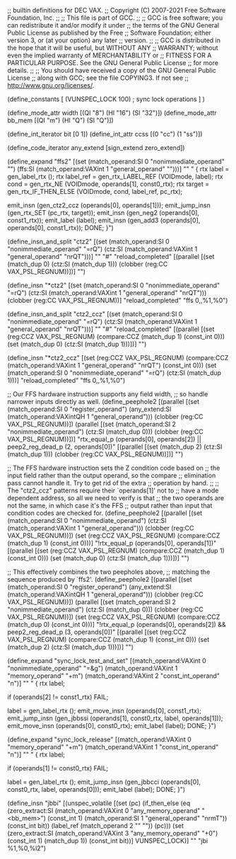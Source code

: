 ;; builtin definitions for DEC VAX.
;; Copyright (C) 2007-2021 Free Software Foundation, Inc.
;;
;; This file is part of GCC.
;;
;; GCC is free software; you can redistribute it and/or modify it under
;; the terms of the GNU General Public License as published by the Free
;; Software Foundation; either version 3, or (at your option) any later
;; version.
;;
;; GCC is distributed in the hope that it will be useful, but WITHOUT ANY
;; WARRANTY; without even the implied warranty of MERCHANTABILITY or
;; FITNESS FOR A PARTICULAR PURPOSE.  See the GNU General Public License
;; for more details.
;;
;; You should have received a copy of the GNU General Public License
;; along with GCC; see the file COPYING3.  If not see
;; <http://www.gnu.org/licenses/>.

(define_constants
  [
    (VUNSPEC_LOCK 100)		; sync lock operations
  ]
)

(define_mode_attr width [(QI "8") (HI "16") (SI "32")])
(define_mode_attr bb_mem [(QI "m") (HI "Q") (SI "Q")])

(define_int_iterator bit [0 1])
(define_int_attr ccss [(0 "cc") (1 "ss")])

(define_code_iterator any_extend [sign_extend zero_extend])

(define_expand "ffs<mode>2"
  [(set (match_operand:SI 0 "nonimmediate_operand" "")
	(ffs:SI (match_operand:VAXint 1 "general_operand" "")))]
  ""
  "
{
  rtx label = gen_label_rtx ();
  rtx label_ref = gen_rtx_LABEL_REF (VOIDmode, label);
  rtx cond = gen_rtx_NE (VOIDmode, operands[1], const0_rtx);
  rtx target = gen_rtx_IF_THEN_ELSE (VOIDmode, cond, label_ref, pc_rtx);

  emit_insn (gen_ctz<mode>2_ccz (operands[0], operands[1]));
  emit_jump_insn (gen_rtx_SET (pc_rtx, target));
  emit_insn (gen_neg<mode>2 (operands[0], const1_rtx));
  emit_label (label);
  emit_insn (gen_add<mode>3 (operands[0], operands[0], const1_rtx));
  DONE;
}")

(define_insn_and_split "ctz<mode>2"
  [(set (match_operand:SI 0 "nonimmediate_operand" "=rQ")
	(ctz:SI (match_operand:VAXint 1 "general_operand" "nrQT")))]
  ""
  "#"
  "reload_completed"
  [(parallel
     [(set (match_dup 0)
	   (ctz:SI (match_dup 1)))
      (clobber (reg:CC VAX_PSL_REGNUM))])]
  "")

(define_insn "*ctz<mode>2"
  [(set (match_operand:SI 0 "nonimmediate_operand" "=rQ")
	(ctz:SI (match_operand:VAXint 1 "general_operand" "nrQT")))
   (clobber (reg:CC VAX_PSL_REGNUM))]
  "reload_completed"
  "ffs $0,$<width>,%1,%0")

(define_insn_and_split "ctz<mode>2_ccz"
  [(set (match_operand:SI 0 "nonimmediate_operand" "=rQ")
	(ctz:SI (match_operand:VAXint 1 "general_operand" "nrQT")))]
  ""
  "#"
  "reload_completed"
  [(parallel
     [(set (reg:CCZ VAX_PSL_REGNUM)
	   (compare:CCZ (match_dup 1)
			(const_int 0)))
      (set (match_dup 0)
	   (ctz:SI (match_dup 1)))])]
  "")

(define_insn "*ctz<mode>2_ccz"
  [(set (reg:CCZ VAX_PSL_REGNUM)
	(compare:CCZ (match_operand:VAXint 1 "general_operand" "nrQT")
		     (const_int 0)))
   (set (match_operand:SI 0 "nonimmediate_operand" "=rQ")
	(ctz:SI (match_dup 1)))]
  "reload_completed"
  "ffs $0,$<width>,%1,%0")

;; Our FFS hardware instruction supports any field width,
;; so handle narrower inputs directly as well.
(define_peephole2
  [(parallel
     [(set (match_operand:SI 0 "register_operand")
	   (any_extend:SI (match_operand:VAXintQH 1 "general_operand")))
      (clobber (reg:CC VAX_PSL_REGNUM))])
   (parallel
     [(set (match_operand:SI 2 "nonimmediate_operand")
	   (ctz:SI (match_dup 0)))
      (clobber (reg:CC VAX_PSL_REGNUM))])]
  "rtx_equal_p (operands[0], operands[2]) || peep2_reg_dead_p (2, operands[0])"
  [(parallel
     [(set (match_dup 2)
	   (ctz:SI (match_dup 1)))
      (clobber (reg:CC VAX_PSL_REGNUM))])]
  "")

;; The FFS hardware instruction sets the Z condition code based on
;; the input field rather than the output operand, so the compare
;; elimination pass cannot handle it.  Try to get rid of the extra
;; operation by hand.
;;
;; The "ctz<mode>2_ccz" patterns require their `operands[1]' not to
;; have a mode dependent address, so all we need to verify is that
;; the two operands are not the same, in which case it's the FFS
;; output rather than input that condition codes are checked for.
(define_peephole2
  [(parallel
     [(set (match_operand:SI 0 "nonimmediate_operand")
	   (ctz:SI (match_operand:VAXint 1 "general_operand")))
      (clobber (reg:CC VAX_PSL_REGNUM))])
   (set (reg:CCZ VAX_PSL_REGNUM)
	(compare:CCZ (match_dup 1)
		     (const_int 0)))]
  "!rtx_equal_p (operands[0], operands[1])"
  [(parallel
     [(set (reg:CCZ VAX_PSL_REGNUM)
	   (compare:CCZ (match_dup 1)
			(const_int 0)))
      (set (match_dup 0)
	   (ctz:SI (match_dup 1)))])]
  "")

;; This effectively combines the two peepholes above,
;; matching the sequence produced by `ffs<mode>2'.
(define_peephole2
  [(parallel
     [(set (match_operand:SI 0 "register_operand")
	   (any_extend:SI (match_operand:VAXintQH 1 "general_operand")))
      (clobber (reg:CC VAX_PSL_REGNUM))])
   (parallel
     [(set (match_operand:SI 2 "nonimmediate_operand")
	   (ctz:SI (match_dup 0)))
      (clobber (reg:CC VAX_PSL_REGNUM))])
   (set (reg:CCZ VAX_PSL_REGNUM)
	(compare:CCZ (match_dup 0)
		     (const_int 0)))]
  "!rtx_equal_p (operands[0], operands[2])
   && peep2_reg_dead_p (3, operands[0])"
  [(parallel
     [(set (reg:CCZ VAX_PSL_REGNUM)
	   (compare:CCZ (match_dup 1)
			(const_int 0)))
      (set (match_dup 2)
	   (ctz:SI (match_dup 1)))])]
  "")

(define_expand "sync_lock_test_and_set<mode>"
  [(match_operand:VAXint 0 "nonimmediate_operand" "=&g")
   (match_operand:VAXint 1 "memory_operand" "+m")
   (match_operand:VAXint 2 "const_int_operand" "n")]
  ""
  "
{
  rtx label;

  if (operands[2] != const1_rtx)
    FAIL;

  label = gen_label_rtx ();
  emit_move_insn (operands[0], const1_rtx);
  emit_jump_insn (gen_jbbssi<mode> (operands[1], const0_rtx, label,
				    operands[1]));
  emit_move_insn (operands[0], const0_rtx);
  emit_label (label);
  DONE;
}")

(define_expand "sync_lock_release<mode>"
  [(match_operand:VAXint 0 "memory_operand" "+m")
   (match_operand:VAXint 1 "const_int_operand" "n")]
  ""
  "
{
  rtx label;

  if (operands[1] != const0_rtx)
    FAIL;

  label = gen_label_rtx ();
  emit_jump_insn (gen_jbbcci<mode> (operands[0], const0_rtx, label,
				    operands[0]));
  emit_label (label);
  DONE;
}")

(define_insn "jbb<ccss>i<mode>"
  [(unspec_volatile
    [(set (pc)
	  (if_then_else
	    (eq (zero_extract:SI
		  (match_operand:VAXint 0 "any_memory_operand" "<bb_mem>")
		  (const_int 1)
		  (match_operand:SI 1 "general_operand" "nrmT"))
		(const_int bit))
	    (label_ref (match_operand 2 "" ""))
	    (pc)))
     (set (zero_extract:SI (match_operand:VAXint 3 "any_memory_operand" "+0")
			   (const_int 1)
			   (match_dup 1))
	  (const_int bit))]
    VUNSPEC_LOCK)]
  ""
  "jb<ccss>i %1,%0,%l2")
